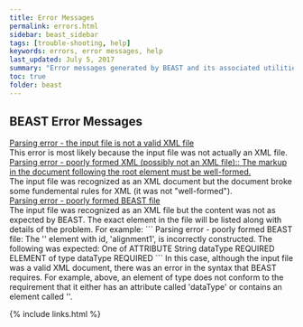 ```yaml
---
title: Error Messages
permalink: errors.html
sidebar: beast_sidebar
tags: [trouble-shooting, help]
keywords: errors, error messages, help
last_updated: July 5, 2017
summary: "Error messages generated by BEAST and its associated utilities."
toc: true
folder: beast
---
```


## BEAST Error Messages
<div class="panel-group" id="accordion">
	<div class="panel panel-default">
		<div class="panel-heading">
			<div class="panel-title">
				<a class="noCrossRef accordion-toggle" data-toggle="collapse" data-parent="#accordion" href="#collapseOne">
Parsing error - the input file is not a valid XML file
				</a>
			</div>
		</div>
		<div id="collapseOne" class="panel-collapse collapse noCrossRef">
			<div class="panel-body">
				This error is most likely because the input file was not actually an XML file.	
			</div>
		</div>
	</div>
	<!-- /.panel -->
	<div class="panel panel-default">
		<div class="panel-heading">
			<div class="panel-title">
				<a class="noCrossRef accordion-toggle" data-toggle="collapse" data-parent="#accordion" href="#collapseTwo">
Parsing error - poorly formed XML (possibly not an XML file):: The markup in the document following the root element must be well-formed.
				</a>
			</div>
		</div>
		<div id="collapseTwo" class="panel-collapse collapse noCrossRef">
			<div class="panel-body">
The input file was recognized as an XML document but the document broke some fundemental rules for XML (it was not "well-formed").
			</div>
		</div>
	</div>
	<!-- /.panel -->
	<div class="panel panel-default">
		<div class="panel-heading">
			<div class="panel-title">
				<a class="noCrossRef accordion-toggle" data-toggle="collapse" data-parent="#accordion" href="#collapseThree">
Parsing error - poorly formed BEAST file
				</a>
			</div>
		</div>
		<div id="collapseThree" class="panel-collapse collapse noCrossRef">
			<div class="panel-body">
The input file was recognized as an XML file but the content was not as expected by BEAST. The exact element in the file will be listed along with details of the problem. For example:
```
Parsing error - poorly formed BEAST file:
  The '<alignment>' element with id, 'alignment1', is incorrectly constructed.
  The following was expected:
  One of
    ATTRIBUTE String dataType REQUIRED
    ELEMENT of type dataType REQUIRED
```
In this case, although the input file was a valid XML document, there was an error in the syntax that BEAST requires. For example, above, an element of type <alignment> does not conform to the requirement that it either has an attribute called 'dataType' or contains an element called '<dataType>'.
			</div>
		</div>
	</div>
</div>
<!-- /.panel-group -->

{% include links.html %}
